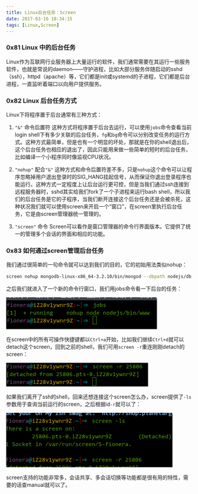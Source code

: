 ```yaml
---
title: Linux后台任务：Screen
date: 2017-03-16 18:34:15
tags: [Linux,Screen]
---
```


### 0x81 Linux 中的后台任务
Linux作为互联网行业服务器上大量运行的软件，我们通常需要在其运行一些服务软件，也就是常说的daemon——守护进程，比如大部分服务伴随启动的sshd（ssh），httpd（apache）等，它们都是init或systemd的子进程，它们都是后台进程，一直监听着端口以向用户提供服务。

### 0x82 Linux 后台任务方式
Linux下将程序置于后台通常有三种方式：
1. `"&"` 命令后置符
    这种方式将程序置于后台去运行，可以使用`jobs`命令查看当前login shell下有多少关联的后台任务，`fg`和`bg`命令可以分别改变任务的运行方式。这种方式最简单，但是也有一个明显的坏处，那就是在你的shell退出后，这个后台任务也相应的退出了，因此只能用来做一些简单的短时的后台任务，比如编译一个小程序同时像监视CPU状况。

2. `"nohup"` 配合`"&"`
    这种方式和命令后置符差不多，只是`nohup`这个命令可以让程序忽略掉用户退出登录时的SIG_HANG挂起信号，从而保证你退出登录程序也能运行。这种方式一定程度上让后台运行更可控，但是当我们通过ssh连接到远程服务器时，sshd其实给我们fork了一个子进程来运行bash shell，所以我们的后台任务是它的子程序，当我们断开连接这个后台任务还是会被杀死，这种状况我们就可以使用screen来开启一个“窗口”，在screen里执行后台任务，它是由screen管理器统一管理的。

3. `"screen"` 命令
    Screen可以看作是窗口管理器的命令行界面版本。它提供了统一的管理多个会话的界面和相应的功能。

### 0x83 如何通过screen管理后台任务
我们通过很简单的一句命令就可以达到我们的目的，它的初始用法类似nohup：
```Bash
screen nohup mongodb-linux-x86_64-3.2.10/bin/mongod --dbpath nodejs/db &
```
之后我们就进入了一个新的命令行窗口，我们用jobs命令看一下后台的任务：

![01](/images/2017_03_16_01.png)

在screen中的所有可操作快捷键都以`Ctrl+a`开始，比如我们继续`Ctrl+d`就可以detach这个screen，回到之前的shell，我们可用`screen -r`重连刚刚detach的screen：

![02](/images/2017_03_16_02.png)

如果我们离开了ssh的shell，回来还想连接这个screen怎么办，screen提供了`-ls`参数用于查询当前运行的screen，之后根据id`-r`就可以了：

![03](/images/2017_03_16_03.png)

screen支持的功能非常多，会话共享、多会话切换等功能都是很有用的特性，需要的话查manual就可以了。
